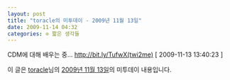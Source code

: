 ```yaml
---
layout: post
title: "toracle의 미투데이 - 2009년 11월 13일"
date: 2009-11-14 04:32
categories: ⊙ 짧은 생각들
---
```


CDM에 대해 배우는 중… http://bit.ly/TufwX(twi2me) [ 2009-11-13 13:40:23 ]

이 글은 [toracle](http://me2day.net/toracle)님의 [2009년 11월 13일](http://me2day.net/toracle/2009/11/13#13:40:23)의 미투데이 내용입니다.


       
